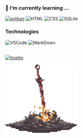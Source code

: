 
<!--**GRMiguelAngel/GRMiguelAngel** is a ✨ _special_ ✨ repository because its `README.md` (this file) appears on your GitHub profile. -->


### 🌱 I’m currently learning ...
<a href="https://aprendepython.es">![python](https://img.shields.io/badge/Python-14354C?style=for-the-badge&logo=python&logoColor=white)</a>
![HTML](https://img.shields.io/badge/HTML-239120?style=for-the-badge&logo=html5&logoColor=white)
![CSS](https://img.shields.io/badge/CSS-239120?&style=for-the-badge&logo=css3&logoColor=white)
![SQLite](https://camo.githubusercontent.com/ef9a6d5557fd55232c18f0f510c840220b1e3932ee382cf9d6691842d37055db/68747470733a2f2f696d672e736869656c64732e696f2f62616467652f53514c6974652d3037343035453f7374796c653d666f722d7468652d6261646765266c6f676f3d73716c697465266c6f676f436f6c6f723d7768697465)


### Technologies

![VSCode](https://camo.githubusercontent.com/998382ebc9a32162128b00b597ea488192df024fd015e5edec001fe29fcb93a6/68747470733a2f2f696d672e736869656c64732e696f2f62616467652f56697375616c25323053747564696f253230436f64652d3030373864372e7376673f7374796c653d666f722d7468652d6261646765266c6f676f3d76697375616c2d73747564696f2d636f6465266c6f676f436f6c6f723d7768697465)
![MarkDown](https://img.shields.io/badge/Markdown-000000?style=for-the-badge&logo=markdown&logoColor=white)
<br>
<br>

[![trophy](https://github-profile-trophy.vercel.app/?username=GRMiguelAngel)](https://github.com/ryo-ma/github-profile-trophy)
<br>

![](https://raw.githubusercontent.com/TanZng/TanZng/master/assets/bonefire.gif)
